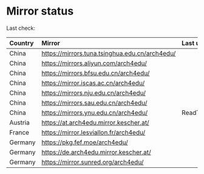 <script src="./time.js"></script>
# Mirror status
Last check: <script type="text/javascript">localize(1682137297.7765522);</script>

|Country|Mirror|Last update|
|:------|:-----|:----------|
|China|https://mirrors.tuna.tsinghua.edu.cn/arch4edu/|<script type="text/javascript">localize(1682102025);</script>|
|China|https://mirrors.aliyun.com/arch4edu/|<script type="text/javascript">localize(1682102025);</script>|
|China|https://mirrors.bfsu.edu.cn/arch4edu/|<script type="text/javascript">localize(1682102025);</script>|
|China|https://mirror.iscas.ac.cn/arch4edu/|<script type="text/javascript">localize(1682102025);</script>|
|China|https://mirrors.nju.edu.cn/arch4edu/|<script type="text/javascript">localize(1682058650);</script>|
|China|https://mirrors.sau.edu.cn/arch4edu/|<script type="text/javascript">localize(1673850842);</script>|
|China|https://mirrors.ynu.edu.cn/arch4edu/|ReadTimeout|
|Austria|https://at.arch4edu.mirror.kescher.at/|<script type="text/javascript">localize(1682102025);</script>|
|France|https://mirror.lesviallon.fr/arch4edu/|<script type="text/javascript">localize(1682102025);</script>|
|Germany|https://pkg.fef.moe/arch4edu/|<script type="text/javascript">localize(1682102025);</script>|
|Germany|https://de.arch4edu.mirror.kescher.at/|<script type="text/javascript">localize(1682102025);</script>|
|Germany|https://mirror.sunred.org/arch4edu/|<script type="text/javascript">localize(1682102025);</script>|

<script src="./tablefilter/tablefilter.js"></script>
<script src="./table.js"></script>